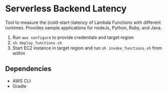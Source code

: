 # Serverless Backend Latency

Tool to measure the (cold-start-)latency of Lambda Functions with different runtimes. Provides sample applications for nodeJs, Python, Ruby, and Java.

1. Run `aws configure` to provide credentials and target region
2. `sh deploy_functions.sh`
3. Start EC2 instance in target region and run `sh invoke_functions.sh` from within

## Dependencies
- AWS CLI
- Gradle

